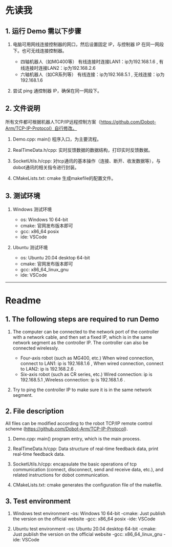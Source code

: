 # 先读我

## 1. 运行 Demo 需以下步骤
1. 电脑可用网线连接控制器的网口，然后设置固定 IP，与控制器 IP 在同一网段下。也可无线连接控制器。

   - 四轴机器人（如MG400等）     有线连接时连接LAN1：ip为192.168.1.6 , 有线连接时连接LAN2：ip为192.168.2.6
   - 六轴机器人（如CR系列等）    有线连接：ip为192.168.5.1 , 无线连接：ip为192.168.1.6
  
2. 尝试 ping 通控制器 IP，确保在同一网段下。

## 2. 文件说明

所有文件都可根据机器人TCP/IP远程控制方案（https://github.com/Dobot-Arm/TCP-IP-Protocol）自行修改。

1. Demo.cpp:             main() 程序入口，为主要流程。

2. RealTimeData.h/cpp:   实时反馈数据的数据结构，打印实时反馈数据。
   
3. SocketUtils.h/cpp:    对tcp通讯的基本操作（连接、断开、收发数据等），与dobot通讯的相关指令进行封装。

4. CMakeLists.txt:       cmake 生成makefile的配置文件。

   

## 3. 测试环境
1. Windows 测试环境
   - os: Windows 10 64-bit
   - cmake: 官网发布版本即可
   - gcc: x86_64 posix
   - ide: VSCode
  

2. Ubuntu 测试环境
   - os: Ubuntu 20.04 desktop 64-bit
   - cmake: 官网发布版本即可
   - gcc: x86_64_linux_gnu
   - ide: VSCode


---


# Readme

## 1. The following steps are required to run Demo
1. The computer can be connected to the network port of the controller with a network cable, and then set a fixed IP, which is in the same network segment as the controller IP. The controller can also be connected wirelessly.

    - Four-axis robot (such as MG400, etc.) When wired connection, connect to LAN1: ip is 192.168.1.6 , When wired connection, connect to LAN2: ip is 192.168.2.6 .
    - Six-axis robot (such as CR series, etc.) Wired connection: ip is 192.168.5.1 ,Wireless connection: ip is 192.168.1.6 .

2. Try to ping the controller IP to make sure it is in the same network segment.


## 2. File description
All files can be modified according to the robot TCP/IP remote control scheme (https://github.com/Dobot-Arm/TCP-IP-Protocol).

1. Demo.cpp: main() program entry, which is the main process.

2. RealTimeData.h/cpp: Data structure of real-time feedback data, print real-time feedback data.
   
3. SocketUtils.h/cpp: encapsulate the basic operations of tcp communication (connect, disconnect, send and receive data, etc.), and related instructions for dobot communication.

4. CMakeLists.txt: cmake generates the configuration file of the makefile.


## 3. Test environment
1. Windows test environment
    -os: Windows 10 64-bit
    -cmake: Just publish the version on the official website
    -gcc: x86_64 posix
    -ide: VSCode
  
  
2. Ubuntu test environment
    -os: Ubuntu 20.04 desktop 64-bit
    -cmake: Just publish the version on the official website
    -gcc: x86_64_linux_gnu
    -ide: VSCode